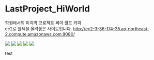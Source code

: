 # LastProject_HiWorld
학원에서의 마지막 프로젝트 싸이 월드 카피 <br>
ec2로 플젝을 올려놓은 사이트입니다. http://ec2-3-36-174-35.ap-northeast-2.compute.amazonaws.com:8080/ <br>

<img src="https://tistory1.daumcdn.net/tistory/4690055/skin/images/project5.png">
<img src="https://tistory1.daumcdn.net/tistory/4690055/skin/images/project6.png">
<img src="https://tistory1.daumcdn.net/tistory/4690055/skin/images/project7.png">
<img src="https://tistory1.daumcdn.net/tistory/4690055/skin/images/project8.png">
<img src="https://tistory1.daumcdn.net/tistory/4690055/skin/images/project9.png">

test
